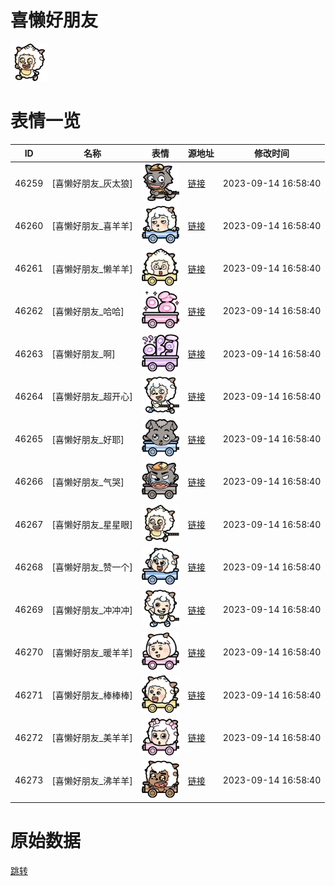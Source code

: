 # 喜懒好朋友

<img src="./cover.png" height="60" alt="cover" />

# 表情一览

|ID|名称|表情|源地址|修改时间|
|----|----|----|----|----|
|46259|[喜懒好朋友_灰太狼]|<img src="./pic/046259_%5B喜懒好朋友_灰太狼%5D.png" height="60" alt="灰太狼"/>|[链接](https://i0.hdslb.com/bfs/garb/982bc9585b2a09aa61eb2262d8ae36d86e7e9881.png)|2023-09-14 16:58:40|
|46260|[喜懒好朋友_喜羊羊]|<img src="./pic/046260_%5B喜懒好朋友_喜羊羊%5D.png" height="60" alt="喜羊羊"/>|[链接](https://i0.hdslb.com/bfs/garb/aa7762f1bcec613cff97a92af6beafe69387d237.png)|2023-09-14 16:58:40|
|46261|[喜懒好朋友_懒羊羊]|<img src="./pic/046261_%5B喜懒好朋友_懒羊羊%5D.png" height="60" alt="懒羊羊"/>|[链接](https://i0.hdslb.com/bfs/garb/7085853640b3b842f9dad04657a0833f23e43172.png)|2023-09-14 16:58:40|
|46262|[喜懒好朋友_哈哈]|<img src="./pic/046262_%5B喜懒好朋友_哈哈%5D.png" height="60" alt="哈哈"/>|[链接](https://i0.hdslb.com/bfs/garb/3fbcc58b1e2c282b4bb222c36a85026451928b4b.png)|2023-09-14 16:58:40|
|46263|[喜懒好朋友_啊]|<img src="./pic/046263_%5B喜懒好朋友_啊%5D.png" height="60" alt="啊"/>|[链接](https://i0.hdslb.com/bfs/garb/56623d57a42c66d8f21ef1091ecb40003b4e1f61.png)|2023-09-14 16:58:40|
|46264|[喜懒好朋友_超开心]|<img src="./pic/046264_%5B喜懒好朋友_超开心%5D.png" height="60" alt="超开心"/>|[链接](https://i0.hdslb.com/bfs/garb/926966472a24169637f6f03d396b507faeac54b8.png)|2023-09-14 16:58:40|
|46265|[喜懒好朋友_好耶]|<img src="./pic/046265_%5B喜懒好朋友_好耶%5D.png" height="60" alt="好耶"/>|[链接](https://i0.hdslb.com/bfs/garb/7596fce375a8fe49db4ede9317dd6886fbbf387a.png)|2023-09-14 16:58:40|
|46266|[喜懒好朋友_气哭]|<img src="./pic/046266_%5B喜懒好朋友_气哭%5D.png" height="60" alt="气哭"/>|[链接](https://i0.hdslb.com/bfs/garb/c3f945f6e15b321c8fff87ae116d548cf36eaf19.png)|2023-09-14 16:58:40|
|46267|[喜懒好朋友_星星眼]|<img src="./pic/046267_%5B喜懒好朋友_星星眼%5D.png" height="60" alt="星星眼"/>|[链接](https://i0.hdslb.com/bfs/garb/33d3e2ec9328100c3d308df589110e34fd8c7508.png)|2023-09-14 16:58:40|
|46268|[喜懒好朋友_赞一个]|<img src="./pic/046268_%5B喜懒好朋友_赞一个%5D.png" height="60" alt="赞一个"/>|[链接](https://i0.hdslb.com/bfs/garb/9f922bbd4eec680396afa196d84224c835e859fb.png)|2023-09-14 16:58:40|
|46269|[喜懒好朋友_冲冲冲]|<img src="./pic/046269_%5B喜懒好朋友_冲冲冲%5D.png" height="60" alt="冲冲冲"/>|[链接](https://i0.hdslb.com/bfs/garb/6e93ec392c075f0f8f85b38f8642a1e1e3737c3b.png)|2023-09-14 16:58:40|
|46270|[喜懒好朋友_暖羊羊]|<img src="./pic/046270_%5B喜懒好朋友_暖羊羊%5D.png" height="60" alt="暖羊羊"/>|[链接](https://i0.hdslb.com/bfs/garb/94312345af582028f52cb6d147a9c3c11e928718.png)|2023-09-14 16:58:40|
|46271|[喜懒好朋友_棒棒棒]|<img src="./pic/046271_%5B喜懒好朋友_棒棒棒%5D.png" height="60" alt="棒棒棒"/>|[链接](https://i0.hdslb.com/bfs/garb/eb6ac88e5a281a184dc32af71a6c3cc3327101ee.png)|2023-09-14 16:58:40|
|46272|[喜懒好朋友_美羊羊]|<img src="./pic/046272_%5B喜懒好朋友_美羊羊%5D.png" height="60" alt="美羊羊"/>|[链接](https://i0.hdslb.com/bfs/garb/ff45bfad3506a036625528f601ebdc229be004e5.png)|2023-09-14 16:58:40|
|46273|[喜懒好朋友_沸羊羊]|<img src="./pic/046273_%5B喜懒好朋友_沸羊羊%5D.png" height="60" alt="沸羊羊"/>|[链接](https://i0.hdslb.com/bfs/garb/18521400fa5d2c58929c270611e64b9a6330ec30.png)|2023-09-14 16:58:40|

# 原始数据

[跳转](./raw.json)

